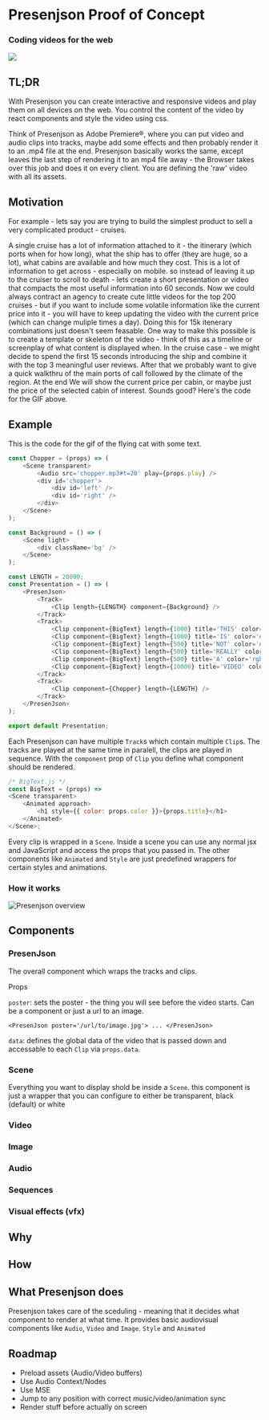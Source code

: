 # Presenjson Proof of Concept
### Coding videos for the web

![](example.gif)


## TL;DR
With Presenjson you can create interactive and responsive videos and play them on all devices on the web. You control the content of the video by react components and style the video using css.

Think of Presenjson as Adobe Premiere®, where you can put video and audio clips into tracks, maybe add some effects and then probably render it to an .mp4 file at the end. Presenjson basically works the same, except leaves the last step of rendering it to an mp4 file away - the Browser takes over this job and does it on every client. You are defining the 'raw' video with all its assets.


## Motivation
For example - lets say you are trying to build the simplest product to sell a very complicated product - cruises. 

A single cruise has a lot of information  attached to it - the itinerary (which ports when for how long), what the ship has to offer (they are huge, so a lot), what cabins are available and how much they cost. This is a lot of information to get across - especially on mobile. so instead of leaving it up to the cruiser to scroll to death - lets create a short presentation or video that compacts the most useful information into 60 seconds. Now we could always contract an agency to create cute little videos for the top 200 cruises - but if you want to include some volatile information like the current price into it - you will have to keep updating the video with the current price (which can change muliple times a day). Doing this for 15k itenerary combinations just doesn't seem feasable. One way to make this possible is to create a template or skeleton of the video - think of this as a timeline or screenplay of what content is displayed when. In the cruise case - we might decide to spend the first 15 seconds introducing the ship and combine it with the top 3 meaningful user reviews. After that we probably want to give a quick walkthru of the main ports of call followed by the climate of the region. At the end We will show the current price per cabin, or maybe just the price of the selected cabin of interest. Sounds good? Here's the code for the GIF above.


## Example
This is the code for the gif of the flying cat with some text.

```JavaScript
const Chopper = (props) => (
    <Scene transparent>
        <Audio src='chopper.mp3#t=20' play={props.play} />
        <div id='chopper'>
            <div id='left' />
            <div id='right' />
        </div>
    </Scene>
);

const Background = () => (
    <Scene light>
        <div className='bg' />
    </Scene>
);

const LENGTH = 20000;
const Presentation = () => (
    <PresenJson>
        <Track>
            <Clip length={LENGTH} component={Background} />
        </Track>
        <Track>
            <Clip component={BigText} length={1000} title='THIS' color='#105de0' />
            <Clip component={BigText} length={1000} title='IS' color='#36db94' />
            <Clip component={BigText} length={500} title='NOT' color='#000820' />
            <Clip component={BigText} length={500} title='REALLY' color='#A61D55' />
            <Clip component={BigText} length={500} title='A' color='rgb(0, 132, 137)' />
            <Clip component={BigText} length={10000} title='VIDEO' color='#fb5879' />
        </Track>
        <Track>
            <Clip component={Chopper} length={LENGTH} />
        </Track>
    </PresenJson>
);

export default Presentation;
```

Each Presenjson can have multiple `Track`s which contain multiple `Clip`s. The tracks are played at the same time in paralell, the clips are played in sequence. With the `component` prop of `Clip` you define what component should be rendered.

```JavaScript
/* BigText.js */
const BigText = (props) => 
<Scene transparent>
    <Animated approach>
        <h1 style={{ color: props.color }}>{props.title}</h1>
    </Animated>
</Scene>;
```
Every clip is wrapped in a `Scene`. Inside a scene you can use any normal jsx and JavaScript and access the props that you passed in. The other components like `Animated` and `Style` are just predefined wrappers for certain styles and animations.

### How it works

![Presenjson overview](presenjson.png)

## Components

### PresenJson

The overall component which wraps the tracks and clips.

Props

`poster`: sets the poster - the thing you will see before the video starts. Can be a component or just a url to an image.

`<PresenJson poster='/url/to/image.jpg'> ... </PresenJson>`

`data`: defines the global data of the video that is passed down and accessable to each `Clip` via `props.data`.

### Scene
Everything you want to display shold be inside a `Scene`. this component is just a wrapper that you can configure to either be transparent, black (default) or white

### Video

### Image

### Audio


### Sequences

### Visual effects (vfx)

## Why

## How

## What Presenjson does
Presenjson takes care of the sceduling - meaning that it decides what component to render at what time. It provides basic audiovisual components like `Audio`, `Video` and `Image`.  `Style` and `Animated`


## Roadmap
- Preload assets (Audio/Video buffers)
- Use Audio Context/Nodes
- Use MSE 
- Jump to any position with correct music/video/animation sync
- Render stuff before actually on screen


## 
